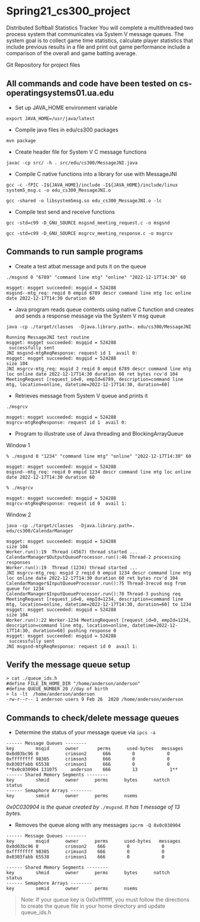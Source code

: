 # Spring21_cs300_project

Distributed Softball Statistics Tracker
You will complete a multithreaded two process system that communicates via System V message queues.  The system goal is to collect game time statistics, calculate player statistics that include previous results in a file and print out game performance include a comparison of the overall and game batting average.

Git Repository for project files

## All commands and code have been tested on cs-operatingsystems01.ua.edu


- Set up JAVA_HOME environment variable

`export JAVA_HOME=/usr/java/latest`

- Compile java files in edu/cs300 packages

`mvn package`

- Create header file for System V C message functions

`javac -cp src/ -h . src/edu/cs300/MessageJNI.java`

- Compile C native functions into a library for use with MessageJNI

`gcc -c -fPIC -I${JAVA_HOME}/include -I${JAVA_HOME}/include/linux system5_msg.c -o edu_cs300_MessageJNI.o`

`gcc -shared -o libsystem5msg.so edu_cs300_MessageJNI.o -lc`


- Compile test send and receive functions

`gcc -std=c99 -D_GNU_SOURCE msgsnd_meeting_request.c -o msgsnd`

`gcc -std=c99 -D_GNU_SOURCE msgrcv_meeting_response.c -o msgrcv`


## Commands to run sample programs

- Create a test atbat message and puts it on the queue

`./msgsnd 0 "6789" "command line mtg" "online" "2022-12-17T14:30" 60`

```
msgget: msgget succeeded: msgqid = 524288
msgsnd--mtg_req: reqid 0 empid 6789 descr command line mtg loc online date 2022-12-17T14:30 duration 60
```

- Java program reads queue contents using native C function and creates and sends a response message via the System V msg queue

`java -cp ./target/classes  -Djava.library.path=. edu/cs300/MessageJNI`

```
Running MessageJNI test routine
msgget: msgget succeeded: msgqid = 524288
 successfully sent
JNI msgsnd-mtgReqResponse: request id 1  avail 0:
msgget: msgget succeeded: msgqid = 524288
size 104
JNI msgrcv-mtg_req: msgid 2 reqid 0 empid 6789 descr command line mtg loc online date 2022-12-17T14:30 duration 60 ret bytes rcv'd 104
MeetingRequest [request_id=0, empId=6789, description=command line mtg, location=online, datetime=2022-12-17T14:30, duration=60]
```

- Retrieves message from System V queue and prints it

`./msgrcv`

```
msgget: msgget succeeded: msgqid = 524288
msgrcv-mtgReqResponse: request id 1  avail 0:
```

- Program to illustrate use of Java threading and BlockingArrayQueue

Window 1

`% ./msgsnd 0 "1234" "command line mtg" "online" "2022-12-17T14:30" 60`
```
msgget: msgget succeeded: msgqid = 524288
msgsnd--mtg_req: reqid 0 empid 1234 descr command line mtg loc online date 2022-12-17T14:30 duration 60
```

`% ./msgrcv`
```
msgget: msgget succeeded: msgqid = 524288
msgrcv-mtgReqResponse: request id 0  avail 1:
```

Window 2

`java -cp ./target/classes  -Djava.library.path=. edu/cs300/CalendarManager`

```
msgget: msgget succeeded: msgqid = 524288
size 104
Worker.run():19  Thread (4567) thread started ...
CalendarManager$OutputQueueProcessor.run():46 Thread-2 processing responses
Worker.run():19  Thread (1234) thread started ...
JNI msgrcv-mtg_req: msgid 2 reqid 0 empid 1234 descr command line mtg loc online date 2022-12-17T14:30 duration 60 ret bytes rcv'd 104
CalendarManager$InputQueueProcessor.run():75 Thread-3recvd msg from queue for 1234
CalendarManager$InputQueueProcessor.run():78 Thread-3 pushing req MeetingRequest [request_id=0, empId=1234, description=command line mtg, location=online, datetime=2022-12-17T14:30, duration=60] to 1234
msgget: msgget succeeded: msgqid = 524288
size 104
Worker.run():22 Worker-1234 MeetingRequest [request_id=0, empId=1234, description=command line mtg, location=online, datetime=2022-12-17T14:30, duration=60] pushing response 0
msgget: msgget succeeded: msgqid = 524288
 successfully sent
JNI msgsnd-mtgReqResponse: request id 0  avail 1:
```

## Verify the message queue setup

```
> cat ./queue_ids.h 
#define FILE_IN_HOME_DIR "/home/anderson/anderson"
#define QUEUE_NUMBER 20 //day of birth
> ls -lt  /home/anderson/anderson
-rw-r--r-- 1 anderson users 9 Feb 26  2020 /home/anderson/anderson
```


## Commands to check/delete message queues

- Determine the status of your message queue via `ipcs -a`

```
------ Message Queues --------
key        msqid      owner       perms      used-bytes   messages    
0x0d03bc96 0          crimson2      666        0            0           
0xffffffff 98305      crimson3      666        0            0           
0x0303fabb 65538      crimson1      666        0            0           
**0x0c030904 131075     anderson    666        13            1**           
------ Shared Memory Segments --------
key        shmid      owner      perms      bytes      nattch     status      
------ Semaphore Arrays --------
key        semid      owner      perms      nsems     
```

*0x0C030904 is the queue created by `./msgsnd`.  It has 1 message of 13 bytes.*


- Removes the queue along with any messages `ipcrm -Q 0x0c030904`

```
------ Message Queues --------
key        msqid      owner      perms      used-bytes   messages    
0x0d03bc96 0          crimson2    666        0            0           
0xffffffff 98305      crimson3    666        0            0           
0x0303fabb 65538      crimson1    666        0            0           

------ Shared Memory Segments --------
key        shmid      owner      perms      bytes      nattch     status      
------ Semaphore Arrays --------
key        semid      owner      perms      nsems
```

>Note:  If your queue key is 0x0xffffffff, you must follow the directions to create the queue file in your home directory and update queue_ids.h

